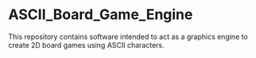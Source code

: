 # ASCII_Board_Game_Engine
 This repository contains software intended to act as a graphics engine to create 2D board games using ASCII characters.
